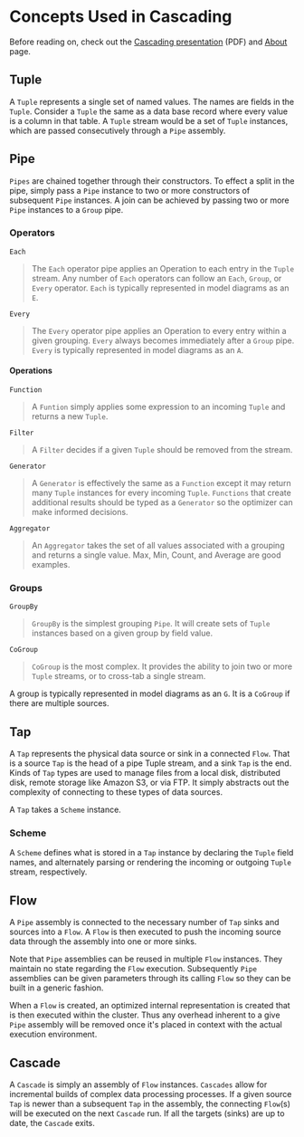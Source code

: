 # Concepts Used in Cascading #

Before reading on, check out the [Cascading presentation](http://www.cascading.org/documentation/Cascading.pdf) (PDF) and [About](http://www.cascading.org//about.html) page.

## Tuple ##
A `Tuple` represents a single set of named values. The names are fields in the `Tuple`. Consider a `Tuple` the same as a data base record where every value is a column in that table. A `Tuple` stream would be a set of `Tuple` instances, which are passed consecutively through a `Pipe` assembly.

## Pipe ##
`Pipes` are chained together through their constructors. To effect a split in the pipe, simply pass a `Pipe` instance to two or more constructors of subsequent `Pipe` instances. A join can be achieved by passing two or more `Pipe` instances to a `Group` pipe.

### Operators ###
`Each`
> The `Each` operator pipe applies an Operation to each entry in the `Tuple` stream. Any number of `Each` operators can follow an `Each`, `Group`, or `Every` operator. `Each` is typically represented in model diagrams as an `E`.

`Every`
> The `Every` operator pipe applies an Operation to every entry within a given grouping. `Every` always becomes immediately after a `Group` pipe. `Every` is typically represented in model diagrams as an `A`.

#### Operations ####
`Function`
> A `Funtion` simply applies some expression to an incoming `Tuple` and returns a new `Tuple`.

`Filter`
> A `Filter` decides if a given `Tuple` should be removed from the stream.

`Generator`
> A `Generator` is effectively the same as a `Function` except it may return many `Tuple` instances for every incoming `Tuple`. `Functions` that create additional results should be typed as a `Generator` so the optimizer can make informed decisions.

`Aggregator`
> An `Aggregator` takes the set of all values associated with a grouping and returns a single value. Max, Min, Count, and Average are good examples.

### Groups ###

`GroupBy`
> `GroupBy` is the simplest grouping `Pipe`. It will create sets of `Tuple` instances based on a given group by field value.

`CoGroup`
> `CoGroup` is the most complex. It provides the ability to join two or more `Tuple` streams, or to cross-tab a single stream.

A group is typically represented in model diagrams as an `G`. It is a `CoGroup` if there are multiple sources.

## Tap ##
A `Tap` represents the physical data source or sink in a connected `Flow`. That is a source `Tap` is the head of a pipe Tuple stream, and a sink `Tap` is the end. Kinds of `Tap` types are used to manage files from a local disk, distributed disk, remote storage like Amazon S3, or via FTP. It simply abstracts out the complexity of connecting to these types of data sources.

A `Tap` takes a `Scheme` instance.

### Scheme ###
A `Scheme` defines what is stored in a `Tap` instance by declaring the `Tuple` field names, and alternately parsing or rendering the incoming or outgoing `Tuple` stream, respectively.

## Flow ##
A `Pipe` assembly is connected to the necessary number of `Tap` sinks and sources into a `Flow`. A `Flow` is then executed to push the incoming source data through the assembly into one or more sinks.

Note that `Pipe` assemblies can be reused in multiple `Flow` instances. They maintain no state regarding the `Flow` execution. Subsequently `Pipe` assemblies can be given parameters through its calling `Flow` so they  can be built in a generic fashion.

When a `Flow` is created, an optimized internal representation is created that is then executed within the cluster. Thus any overhead inherent to a give `Pipe` assembly will be removed once it's placed in context with the actual execution environment.

## Cascade ##
A `Cascade` is simply an assembly of `Flow` instances. `Cascades` allow for incremental builds of complex data processing processes. If a given source `Tap` is newer than a subsequent `Tap` in the assembly, the connecting `Flow`(s) will be executed on the next `Cascade` run. If all the targets (sinks) are up to date, the `Cascade` exits.